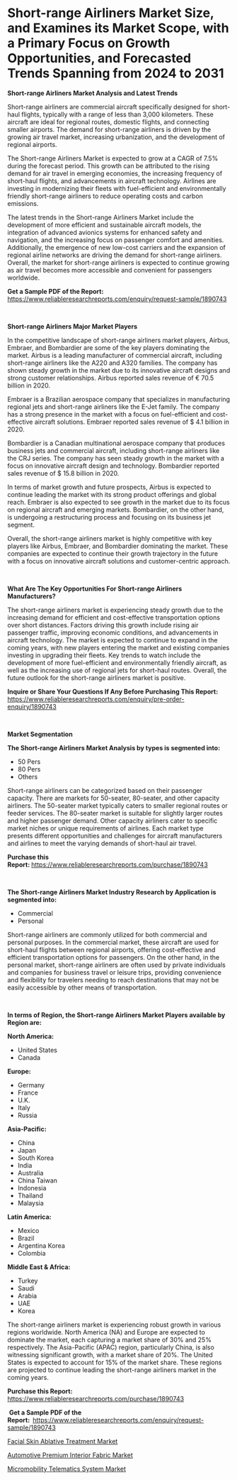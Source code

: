 <p><h1>Short-range Airliners Market Size, and Examines its Market Scope, with a Primary Focus on Growth Opportunities, and Forecasted Trends Spanning from 2024 to 2031</h1></p><p><strong>Short-range Airliners Market Analysis and Latest Trends</strong></p>
<p><p>Short-range airliners are commercial aircraft specifically designed for short-haul flights, typically with a range of less than 3,000 kilometers. These aircraft are ideal for regional routes, domestic flights, and connecting smaller airports. The demand for short-range airliners is driven by the growing air travel market, increasing urbanization, and the development of regional airports.</p><p>The Short-range Airliners Market is expected to grow at a CAGR of 7.5% during the forecast period. This growth can be attributed to the rising demand for air travel in emerging economies, the increasing frequency of short-haul flights, and advancements in aircraft technology. Airlines are investing in modernizing their fleets with fuel-efficient and environmentally friendly short-range airliners to reduce operating costs and carbon emissions.</p><p>The latest trends in the Short-range Airliners Market include the development of more efficient and sustainable aircraft models, the integration of advanced avionics systems for enhanced safety and navigation, and the increasing focus on passenger comfort and amenities. Additionally, the emergence of new low-cost carriers and the expansion of regional airline networks are driving the demand for short-range airliners. Overall, the market for short-range airliners is expected to continue growing as air travel becomes more accessible and convenient for passengers worldwide.</p></p>
<p><strong>Get a Sample PDF of the Report:&nbsp;</strong> <a href="https://www.reliableresearchreports.com/enquiry/request-sample/1890743">https://www.reliableresearchreports.com/enquiry/request-sample/1890743</a></p>
<p>&nbsp;</p>
<p><strong>Short-range Airliners Major Market Players</strong></p>
<p><p>In the competitive landscape of short-range airliners market players, Airbus, Embraer, and Bombardier are some of the key players dominating the market. Airbus is a leading manufacturer of commercial aircraft, including short-range airliners like the A220 and A320 families. The company has shown steady growth in the market due to its innovative aircraft designs and strong customer relationships. Airbus reported sales revenue of € 70.5 billion in 2020.</p><p>Embraer is a Brazilian aerospace company that specializes in manufacturing regional jets and short-range airliners like the E-Jet family. The company has a strong presence in the market with a focus on fuel-efficient and cost-effective aircraft solutions. Embraer reported sales revenue of $ 4.1 billion in 2020.</p><p>Bombardier is a Canadian multinational aerospace company that produces business jets and commercial aircraft, including short-range airliners like the CRJ series. The company has seen steady growth in the market with a focus on innovative aircraft design and technology. Bombardier reported sales revenue of $ 15.8 billion in 2020.</p><p>In terms of market growth and future prospects, Airbus is expected to continue leading the market with its strong product offerings and global reach. Embraer is also expected to see growth in the market due to its focus on regional aircraft and emerging markets. Bombardier, on the other hand, is undergoing a restructuring process and focusing on its business jet segment.</p><p>Overall, the short-range airliners market is highly competitive with key players like Airbus, Embraer, and Bombardier dominating the market. These companies are expected to continue their growth trajectory in the future with a focus on innovative aircraft solutions and customer-centric approach.</p></p>
<p>&nbsp;</p>
<p><strong>What Are The Key Opportunities For Short-range Airliners Manufacturers?</strong></p>
<p><p>The short-range airliners market is experiencing steady growth due to the increasing demand for efficient and cost-effective transportation options over short distances. Factors driving this growth include rising air passenger traffic, improving economic conditions, and advancements in aircraft technology. The market is expected to continue to expand in the coming years, with new players entering the market and existing companies investing in upgrading their fleets. Key trends to watch include the development of more fuel-efficient and environmentally friendly aircraft, as well as the increasing use of regional jets for short-haul routes. Overall, the future outlook for the short-range airliners market is positive.</p></p>
<p><strong>Inquire or Share Your Questions If Any Before Purchasing This Report:</strong> <a href="https://www.reliableresearchreports.com/enquiry/pre-order-enquiry/1890743">https://www.reliableresearchreports.com/enquiry/pre-order-enquiry/1890743</a></p>
<p>&nbsp;</p>
<p><strong>Market Segmentation</strong></p>
<p><strong>The Short-range Airliners Market Analysis by types is segmented into:</strong></p>
<p><ul><li>50 Pers</li><li>80 Pers</li><li>Others</li></ul></p>
<p><p>Short-range airliners can be categorized based on their passenger capacity. There are markets for 50-seater, 80-seater, and other capacity airliners. The 50-seater market typically caters to smaller regional routes or feeder services. The 80-seater market is suitable for slightly larger routes and higher passenger demand. Other capacity airliners cater to specific market niches or unique requirements of airlines. Each market type presents different opportunities and challenges for aircraft manufacturers and airlines to meet the varying demands of short-haul air travel.</p></p>
<p><strong>Purchase this Report:&nbsp;</strong><a href="https://www.reliableresearchreports.com/purchase/1890743">https://www.reliableresearchreports.com/purchase/1890743</a></p>
<p>&nbsp;</p>
<p><strong>The Short-range Airliners Market Industry Research by Application is segmented into:</strong></p>
<p><ul><li>Commercial</li><li>Personal</li></ul></p>
<p><p>Short-range airliners are commonly utilized for both commercial and personal purposes. In the commercial market, these aircraft are used for short-haul flights between regional airports, offering cost-effective and efficient transportation options for passengers. On the other hand, in the personal market, short-range airliners are often used by private individuals and companies for business travel or leisure trips, providing convenience and flexibility for travelers needing to reach destinations that may not be easily accessible by other means of transportation.</p></p>
<p>&nbsp;</p>
<p><strong>In terms of Region, the Short-range Airliners Market Players available by Region are:</strong></p>
<p>
    <p> <strong> North America: </strong>
        <ul>
            <li>United States</li>
            <li>Canada</li>
        </ul>
        </p> 
    <p> <strong> Europe: </strong>
        <ul>
            <li>Germany</li>
            <li>France</li>
            <li>U.K.</li>
            <li>Italy</li>
            <li>Russia</li>
        </ul>
        </p> 
    <p> <strong> Asia-Pacific: </strong>
        <ul>
            <li>China</li>
            <li>Japan</li>
            <li>South Korea</li>
            <li>India</li>
            <li>Australia</li>
            <li>China Taiwan</li>
            <li>Indonesia</li>
            <li>Thailand</li>
            <li>Malaysia</li>
        </ul>
        </p> 
    <p> <strong> Latin America: </strong>
        <ul>
            <li>Mexico</li>
            <li>Brazil</li>
            <li>Argentina Korea</li>
            <li>Colombia</li>
        </ul>
        </p> 
    <p> <strong> Middle East & Africa: </strong>
        <ul>
            <li>Turkey</li>
            <li>Saudi</li>
            <li>Arabia</li>
            <li>UAE</li>
            <li>Korea</li>
        </ul>
    </p>
    </p>
<p><p>The short-range airliners market is experiencing robust growth in various regions worldwide. North America (NA) and Europe are expected to dominate the market, each capturing a market share of 30% and 25% respectively. The Asia-Pacific (APAC) region, particularly China, is also witnessing significant growth, with a market share of 20%. The United States is expected to account for 15% of the market share. These regions are projected to continue leading the short-range airliners market in the coming years.</p></p>
<p><strong>Purchase this Report: </strong><a href="https://www.reliableresearchreports.com/purchase/1890743">https://www.reliableresearchreports.com/purchase/1890743</a></p>
<p>&nbsp;<strong>Get a Sample PDF of the Report:&nbsp;&nbsp;</strong><a href="https://www.reliableresearchreports.com/enquiry/request-sample/1890743">https://www.reliableresearchreports.com/enquiry/request-sample/1890743</a></p>
<p><strong></strong></p>
<p><p><a href="https://view.publitas.com/reportprime-1/facial-skin-ablative-treatment-market-size-growth-outlook-from-2023-to-2030-projecting-at-markets-trends-analysis-by-application-regional-outlook-and-revenue/">Facial Skin Ablative Treatment Market</a></p><p><a href="https://view.publitas.com/reportprime-1/automotive-premium-interior-fabric-market-provides-a-comprehensive-analysis-including-a-macro-overview-of-the-market-as-well-as-micro-details-such-as-market-size-and-competitive-landscape/">Automotive Premium Interior Fabric Market</a></p><p><a href="https://view.publitas.com/reportprime-1/micromobility-telematics-system-market-size-and-examines-its-market-scope-with-a-primary-focus-on-growth-opportunities-and-forecasted-trends-spanning-from-2023-to-2030/">Micromobility Telematics System Market</a></p></p>
